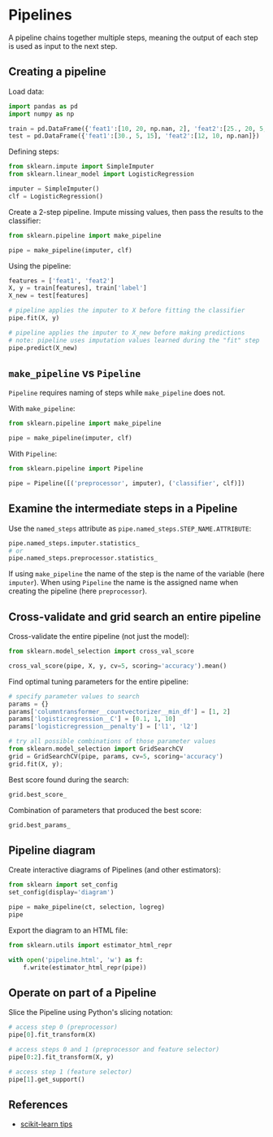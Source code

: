 # Pipelines

A pipeline chains together multiple steps, meaning the output of each step is used as input to the next step.

## Creating a pipeline

Load data:
```python
import pandas as pd
import numpy as np

train = pd.DataFrame({'feat1':[10, 20, np.nan, 2], 'feat2':[25., 20, 5, 3], 'label':['A', 'A', 'B', 'B']})
test = pd.DataFrame({'feat1':[30., 5, 15], 'feat2':[12, 10, np.nan]})
```

Defining steps:
```python
from sklearn.impute import SimpleImputer
from sklearn.linear_model import LogisticRegression

imputer = SimpleImputer()
clf = LogisticRegression()
```

Create a 2-step pipeline. Impute missing values, then pass the results to the classifier:
```python
from sklearn.pipeline import make_pipeline

pipe = make_pipeline(imputer, clf)
```

Using the pipeline:
```python
features = ['feat1', 'feat2']
X, y = train[features], train['label']
X_new = test[features]

# pipeline applies the imputer to X before fitting the classifier
pipe.fit(X, y)

# pipeline applies the imputer to X_new before making predictions
# note: pipeline uses imputation values learned during the "fit" step
pipe.predict(X_new)
```

## `make_pipeline` vs `Pipeline`

`Pipeline` requires naming of steps while `make_pipeline` does not.

With `make_pipeline`:
```python
from sklearn.pipeline import make_pipeline

pipe = make_pipeline(imputer, clf)
```

With `Pipeline`:
```python
from sklearn.pipeline import Pipeline

pipe = Pipeline([('preprocessor', imputer), ('classifier', clf)])
```

## Examine the intermediate steps in a Pipeline
Use the `named_steps` attribute as `pipe.named_steps.STEP_NAME.ATTRIBUTE`:

```python
pipe.named_steps.imputer.statistics_ 
# or
pipe.named_steps.preprocessor.statistics_ 
```

If using `make_pipeline` the name of the step is the name of the variable (here `imputer`). When using `Pipeline` the name is the assigned name when creating the pipeline (here `preprocessor`).

## Cross-validate and grid search an entire pipeline

Cross-validate the entire pipeline (not just the model):
```python
from sklearn.model_selection import cross_val_score

cross_val_score(pipe, X, y, cv=5, scoring='accuracy').mean()
```

Find optimal tuning parameters for the entire pipeline:
```python
# specify parameter values to search
params = {}
params['columntransformer__countvectorizer__min_df'] = [1, 2]
params['logisticregression__C'] = [0.1, 1, 10]
params['logisticregression__penalty'] = ['l1', 'l2']

# try all possible combinations of those parameter values
from sklearn.model_selection import GridSearchCV
grid = GridSearchCV(pipe, params, cv=5, scoring='accuracy')
grid.fit(X, y);
```

Best score found during the search:
```python
grid.best_score_
```

Combination of parameters that produced the best score:
```python
grid.best_params_
```

## Pipeline diagram

Create interactive diagrams of Pipelines (and other estimators):
```python
from sklearn import set_config
set_config(display='diagram')

pipe = make_pipeline(ct, selection, logreg)
pipe
```

Export the diagram to an HTML file:
```python
from sklearn.utils import estimator_html_repr

with open('pipeline.html', 'w') as f:  
    f.write(estimator_html_repr(pipe))
```

## Operate on part of a Pipeline

Slice the Pipeline using Python's slicing notation:

```python
# access step 0 (preprocessor)
pipe[0].fit_transform(X)

# access steps 0 and 1 (preprocessor and feature selector)
pipe[0:2].fit_transform(X, y)

# access step 1 (feature selector)
pipe[1].get_support()
```


## References
- [scikit-learn tips](https://github.com/justmarkham/scikit-learn-tips)

